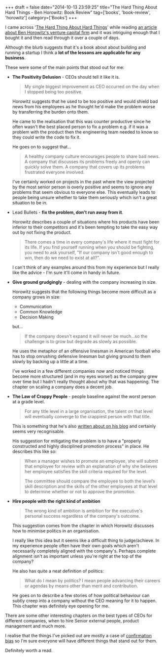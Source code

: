 +++
draft = false
date="2014-10-13 23:59:25"
title="The Hard Thing About Hard Things - Ben Horowitz: Book Review"
tag=['books', 'book-review', 'horowitz']
category=['Books']
+++

<p>I came across '<a href="http://www.amazon.co.uk/The-Hard-Thing-About-Things/dp/0062273205/ref=sr_1_1?ie=UTF8&qid=1413108493&sr=8-1&keywords=hard+thing+about+hard+things">The Hard Thing About Hard Things</a>' while reading <a href="https://medium.com/life-learning/how-andreessen-horowitz-is-disrupting-silicon-valley-208041d6375d">an article about Ben Horowitz's venture capital firm</a> and it was intriguing enough that I bought it and then read through it over a couple of days.</p>


<p>Although the blurb suggests that it's a book about about building and running a startup I think a <strong>lot of the lessons are applicable for any business</strong>.</p>


<p>These were some of the main points that stood out for me:</p>


<ul>

<li>
<strong>The Positivity Delusion</strong> - CEOs should tell it like it is.
<blockquote>
My single biggest improvement as CEO occurred on the day when I stopped being too positive.
</blockquote>

Horowitz suggests that he used to be too positive and would shield bad news from his employees as he thought he'd make the problem worse by transferring the burden onto them.

He came to the realisation that this was counter productive since he often wasn't the best placed person to fix a problem e.g. if it was a problem with the product then the engineering team needed to know so they could write the code to fix it.

He goes on to suggest that...

<blockquote>
A healthy company culture encourages people to share bad news. A company that discusses its problems freely and openly can quickly solve them. A company that covers up its problems frustrated everyone involved.
</blockquote>

I've certainly worked on projects in the past where the view projected by the most senior person is overly positive and seems to ignore any problems that seem obvious to everyone else. This eventually leads to people being unsure whether to take them seriously which isn't a great situation to be in.
</li>


<li>
Lead Bullets - <strong>fix the problem, don't run away from it</strong>.

Horowitz describes a couple of situations where his products have been inferior to their competitors and it's been tempting to take the easy way out by not fixing the product.

<blockquote>
There comes a time in every company's life where it must fight for its life. If you find yourself running when you should be fighting, you need to ask yourself, "If our company isn't good enough to win, then do we need to exist at all?".
</blockquote>

I can't think of any examples around this from my experience but I really like the advice - I'm sure it'll come in handy in future.
</li>


<li>
<strong>Give ground grudgingly</strong> - dealing with the company increasing in size.

Horowitz suggests that the following things become more difficult as a company grows in size:

<ul>
<li>Communication</li>
<li>Common Knowledge</li>
<li>Decision Making</li>
</ul>

but...

<blockquote>
If the company doesn't expand it will never be much...so the challenge is to grow but degrade as slowly as possible.
</blockquote>

He uses the metaphor of an offensive linesman in American football who has to stop onrushing defensive linesman but giving ground to them slowly by backing up a little at a time.

I've worked in a few different companies now and noticed things become more structured (and in my eyes worse!) as the company grew over time but I hadn't really thought about why that was happening. The chapter on scaling a company does a decent job.
</li>


<li>
<strong>The Law of Crappy People</strong> - people baseline against the worst person at a grade level.

<blockquote>
For any title level in a large organisation, the talent on that level will eventually converge to the crappiest person with that title.
</blockquote>



This is something that he's also <a href="http://www.bhorowitz.com/titles_and_promotions">written about on his blog</a> and certainly seems very recognisable.

His suggestion for mitigating the problem is to have a "properly constructed and highly disciplined promotion process" in place. He describes this like so:

<blockquote>
When a manager wishes to promote an employee, she will submit that employee for review with an explanation of why she believes her employee satisfies the skill criteria required for the level.

The committee should compare the employee to both the level’s skill description and the skills of the other employees at that level to determine whether or not to approve the promotion.
</blockquote>


</li>

<li>
<strong>Hire people with the right kind of ambition</strong>

<blockquote>The wrong kind of ambition is ambition for the executive's personal success regardless of the company's outcome.
</blockquote>

This suggestion comes from the chapter in which Horowitz discusses how to minimise politics in an organisation.

I really like this idea but it seems like a difficult thing to judge/achieve. In my experience people often have their own goals which aren't necessarily completely aligned with the company's. Perhaps complete alignment isn't as important unless you're right at the top of the company?

He also has quite a neat definition of politics:

<blockquote>
What do I mean by politics? I mean people advancing their careers or agendas by means other than merit and contribution.
</blockquote>

He goes on to describe a few stories of how political behaviour can subtly creep into a company without the CEO meaning for it to happen. This chapter was definitely eye opening for me.
</li>

</ul>

<p>There are some other interesting chapters on the best types of CEOs for different companies, when to hire Senior external people, product management and much more.</p>


<p>I realise that the things I've picked out are mostly a case of <a href="http://en.wikipedia.org/wiki/Confirmation_bias">confirmation bias</a> so I'm sure everyone will have different things that stand out for them.</p>


<p>Definitely worth a read.</p>
